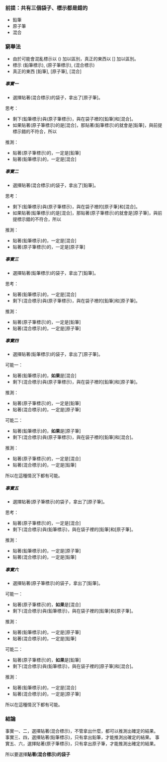### 前提：共有三個袋子、標示都是錯的

- 鉛筆
- 原子筆
- 混合

### 窮舉法

- 由於可能會混亂標示以 () 加以區別，真正的東西以 [] 加以區別。
- 標示 (鉛筆標示), (原子筆標示), (混合標示)
- 真正的東西 [鉛筆], [原子筆], [混合]

##### 事實一

- 選擇貼著(混合標示)的袋子，拿出了[原子筆]。

思考：

- 剩下(鉛筆標示)與(原子筆標示)，與在袋子裡的[鉛筆]和[混合]。
- 如果貼著(原子筆標示)的是[混合]，那貼著(鉛筆標示)的就會是[鉛筆]，與前提標示錯的不符合，所以

推測：

- 貼著(原子筆標示)的，一定是[鉛筆]
- 貼著(鉛筆標示)的，一定是[混合]

##### 事實二

- 選擇貼著(混合標示)的袋子，拿出了[鉛筆]。

思考：

- 剩下(鉛筆標示)與(原子筆標示)，與在袋子裡的[原子筆]和[混合]。
- 如果貼著(鉛筆標示)的是[混合]，那貼著(原子筆標示)的就會是[原子筆]，與前提標示錯的不符合，所以

推測：

- 貼著(鉛筆標示)的，一定是[混合]
- 貼著(原子筆標示)的，一定是[原子筆]

##### 事實三

- 選擇貼著(鉛筆標示)的袋子，拿出了[鉛筆]。

思考：

- 貼著(鉛筆標示)的，一定是[混合]
- 剩下(混合標示)與(原子筆標示)，與在袋子裡的[鉛筆]和[原子筆]。

推測：

- 貼著(原子筆標示)的，一定是[鉛筆]
- 貼著(混合標示)的，一定是[原子筆]

##### 事實四

- 選擇貼著(鉛筆標示)的袋子，拿出了[原子筆]。

可能一：

- 貼著(鉛筆標示)的，**如果**是[混合]
- 剩下(混合標示)與(原子筆標示)，與在袋子裡的[鉛筆]和[原子筆]。

推測：

- 貼著(原子筆標示)的，一定是[鉛筆]
- 貼著(混合標示)的，一定是[原子筆]

可能二：

- 貼著(鉛筆標示)的，**如果**是[原子筆]
- 剩下(混合標示)與(原子筆標示)，與在袋子裡的[鉛筆]和[混合]。

推測：

- 貼著(原子筆標示)的，一定是[混合]
- 貼著(混合標示)的，一定是[鉛筆]

所以在這種情況下都有可能。

##### 事實五

- 選擇貼著(原子筆標示)的袋子，拿出了[原子筆]。

思考：

- 貼著(原子筆標示)的，一定是[混合]
- 剩下(混合標示)與(鉛筆標示)，與在袋子裡的[鉛筆]和[原子筆]。

推測：

- 貼著(鉛筆標示)的，一定是[原子筆]
- 貼著(混合標示)的，一定是[鉛筆]

##### 事實六

- 選擇貼著(原子筆標示)的袋子，拿出了[鉛筆]。

可能一：

- 貼著(原子筆標示)的，**如果**是[混合]
- 剩下(混合標示)與(鉛筆標示)，與在袋子裡的[鉛筆]和[原子筆]。

推測：

- 貼著(鉛筆標示)的，一定是[原子筆]
- 貼著(混合標示)的，一定是[鉛筆]

可能二：

- 貼著(原子筆標示)的，**如果**是[鉛筆]
- 剩下(混合標示)與(鉛筆標示)，與在袋子裡的[原子筆]和[混合]。

推測：

- 貼著(鉛筆標示)的，一定是[混合]
- 貼著(混合標示)的，一定是[原子筆]

所以在這種情況下都有可能。

### 結論

事實一、二，選擇貼著(混合標示)，不管拿出什麼，都可以推測出確定的結果。
事實三、四，選擇貼著(鉛筆標示)，只有拿出鉛筆，才能推測出確定的結果。
事實五、六，選擇貼著(原子筆標示)，只有拿出原子筆，才能推測出確定的結果。

所以要選擇**貼著(混合標示)的袋子**
